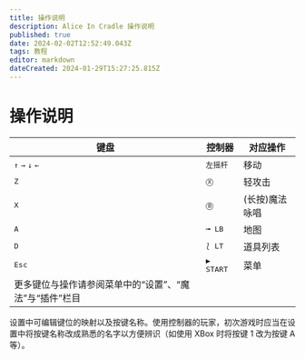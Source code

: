 ```yaml
---
title: 操作说明
description: Alice In Cradle 操作说明
published: true
date: 2024-02-02T12:52:49.043Z
tags: 教程
editor: markdown
dateCreated: 2024-01-29T15:27:25.815Z
---
```


# 操作说明

| 键盘 | 控制器 | 对应操作 |
| --- | --- | --- |
| <kbd>↑</kbd> <kbd>→</kbd> <kbd>↓</kbd> <kbd>←</kbd> | <kbd>左摇杆</kbd> | 移动 |
| <kbd>Z</kbd> | <kbd>Ⓧ</kbd> | 轻攻击 |
| <kbd>X</kbd> | <kbd>Ⓑ</kbd> | (长按)魔法咏唱 |
| <kbd>A</kbd> | <kbd>╼ LB</kbd> | 地图 |
| <kbd>D</kbd> | <kbd>⟅ LT</kbd> | 道具列表 |
| <kbd>Esc</kbd> | <kbd>▶ START</kbd> | 菜单 |
| 更多键位与操作请参阅菜单中的“设置”、“魔法”与“插件”栏目 |||

设置中可编辑键位的映射以及按键名称。使用控制器的玩家，初次游戏时应当在设置中将按键名称改成熟悉的名字以方便辨识（如使用 XBox 时将按键 1 改为按键 A 等）。